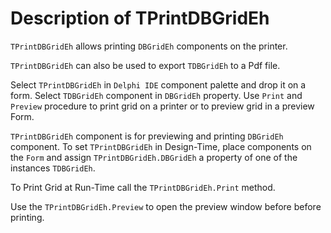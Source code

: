 # Description of TPrintDBGridEh

`TPrintDBGridEh` allows printing `DBGridEh` components on the printer.

`TPrintDBGridEh` can also be used to export `TDBGridEh` to a Pdf file.

Select `TPrintDBGridEh` in `Delphi IDE` component palette and drop it on a form. Select `TDBGridEh` component in `DBGridEh` property. Use `Print` and `Preview` procedure to print grid on a printer or to preview grid in a preview Form.

`TPrintDBGridEh` component is for previewing and printing `DBGridEh` component. 
To set `TPrintDBGridEh` in Design-Time, place components on the `Form` and assign `TPrintDBGridEh.DBGridEh` a property of one of the instances `TDBGridEh`.

To Print Grid at Run-Time call the `TPrintDBGridEh.Print` method.

Use the `TPrintDBGridEh.Preview` to open the preview window before before printing.
